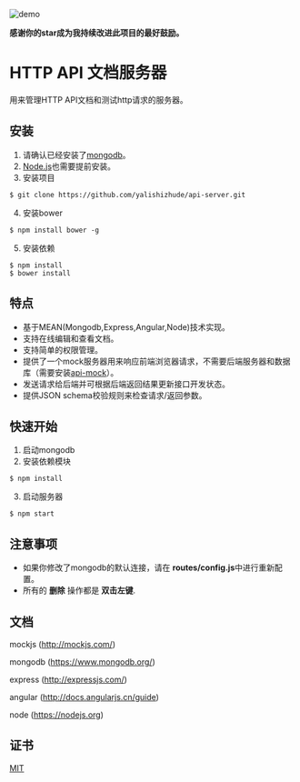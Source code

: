 ![demo](demo.gif)

**感谢你的star成为我持续改进此项目的最好鼓励。**

# HTTP API 文档服务器

用来管理HTTP API文档和测试http请求的服务器。

## 安装

1. 请确认已经安装了[mongodb](https://www.mongodb.org/)。
2. [Node.js](https://nodejs.org)也需要提前安装。
3. 安装项目
```
$ git clone https://github.com/yalishizhude/api-server.git
```
4. 安装bower
```
$ npm install bower -g
```
5. 安装依赖
```
$ npm install
$ bower install
```

## 特点
* 基于MEAN(Mongodb,Express,Angular,Node)技术实现。
* 支持在线编辑和查看文档。
* 支持简单的权限管理。
* 提供了一个mock服务器用来响应前端浏览器请求，不需要后端服务器和数据库（需要安装[api-mock](https://github.com/yalishizhude/api-mock)）。
* 发送请求给后端并可根据后端返回结果更新接口开发状态。
* 提供JSON schema校验规则来检查请求/返回参数。

## 快速开始

1. 启动mongodb
2. 安装依赖模块

```
$ npm install
```

3. 启动服务器

```
$ npm start
```

## 注意事项

* 如果你修改了mongodb的默认连接，请在 **routes/config.js**中进行重新配置。
* 所有的 **删除** 操作都是 **双击左键**.

## 文档

mockjs (http://mockjs.com/)

mongodb (https://www.mongodb.org/)

express (http://expressjs.com/)

angular (http://docs.angularjs.cn/guide)

node (https://nodejs.org)

## 证书

  [MIT](LICENSE)
